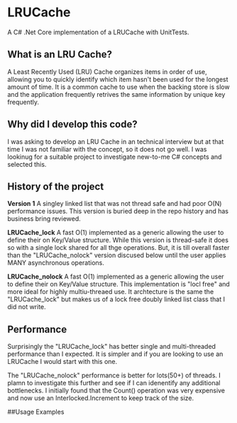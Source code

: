 # LRUCache
A C# .Net Core implementation of a LRUCache with UnitTests.

## What is an LRU Cache?
A Least Recently Used (LRU) Cache organizes items in order of use, allowing you to quickly identify which
item hasn't been used for the longest amount of time. It is a common cache to use when the backing store is slow and
the application frequently retrives the same information by unique key frequently.

## Why did I develop this code?
I was asking to develop an LRU Cache in an technical interview but at that time I was not familiar with the concept,
so it does not go well. I was lookinug for a suitable project to investigate new-to-me C# concepts and selected this.

## History of the project

**Version 1**
A singley linked list that was not thread safe and had poor O(N) performance issues. This version is buried deep
in the repo history and has business bring reviewed.

**LRUCache_lock**
A fast O(1) implemented as a generic allowing the user to define their on Key/Value structure. While this version
is thread-safe it does so with a single lock shared for all thge operations.  But, it is till overall faster than the
"LRUCache_nolock" version discused below until the user applies MANY asynchronous operations.

**LRUCache_nolock**
A fast O(1) implemented as a generic allowing the user to define their on Key/Value structure. This implementation is
"locl free" and more ideal for highly multiu-threaed use. It archtecture is the same the  "LRUCache_lock" but makes
us of a lock free doubly linked list class that I did not write.

## Performance
Surprisingly the "LRUCache_lock" has better single and multi-threaded performance than I expected. It is simpler
and if you are looking to use an LRUCache I would start with this one.

The "LRUCache_nolock" performance is better for lots(50+) of threads. I plamn to investigate this further and see
if I can idenentify any additional bottlenecks. I initially found that the Count() operation was very expensive and
now use an Interlocked.Increment to keep track of the size.

##Usage Examples

